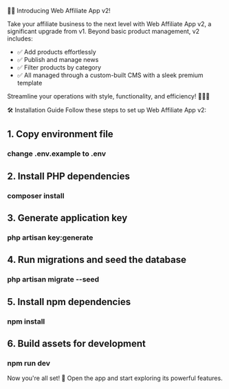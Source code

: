 🚀✨ Introducing Web Affiliate App v2!

Take your affiliate business to the next level with Web Affiliate App v2, a significant upgrade from v1. Beyond basic product management, v2 includes:
- ✅ Add products effortlessly
- ✅ Publish and manage news
- ✅ Filter products by category
- ✅ All managed through a custom-built CMS with a sleek premium template

Streamline your operations with style, functionality, and efficiency! 💼🛒📢

🛠️ Installation Guide
Follow these steps to set up Web Affiliate App v2:

## 1. Copy environment file
### change .env.example to .env

## 2. Install PHP dependencies
### composer install

## 3. Generate application key
### php artisan key:generate

## 4. Run migrations and seed the database
### php artisan migrate --seed

## 5. Install npm dependencies
### npm install

## 6. Build assets for development
### npm run dev

Now you're all set! 🎉 Open the app and start exploring its powerful features.
